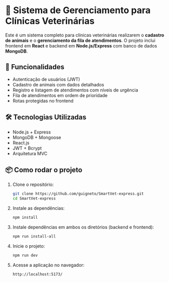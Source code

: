 # 🐾 Sistema de Gerenciamento para Clínicas Veterinárias

Este é um sistema completo para clínicas veterinárias realizarem o **cadastro de animais** e o **gerenciamento da fila de atendimentos**. O projeto inclui frontend em **React** e backend em **Node.js/Express** com banco de dados **MongoDB**.

## 🚀 Funcionalidades
- Autenticação de usuários (JWT)
- Cadastro de animais com dados detalhados
- Registro e listagem de atendimentos com níveis de urgência
- Fila de atendimentos em ordem de prioridade
- Rotas protegidas no frontend

## 🛠️ Tecnologias Utilizadas
- Node.js + Express
- MongoDB + Mongoose
- React.js
- JWT + Bcrypt
- Arquitetura MVC

## 📦 Como rodar o projeto

1. Clone o repositório:
   ```bash
   git clone https://github.com/guigneto/SmartVet-express.git
   cd SmartVet-express
   ```
2. Instale as dependências:
    ```bash
    npm install
    ```
3. Instale dependências em ambos os diretórios (backend e frontend):
    ```bash
    npm run install-all
    ```
4. Inicie o projeto:
    ```bash
    npm run dev
    ```
5. Acesse a aplicação no navegador:
    ```
    http://localhost:5173/
    ```
